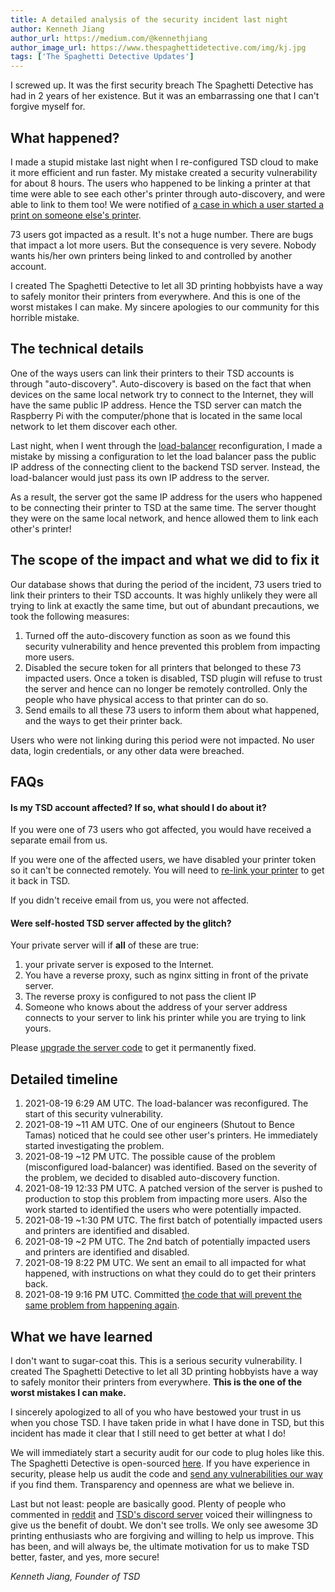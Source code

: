 ```yaml
---
title: A detailed analysis of the security incident last night
author: Kenneth Jiang
author_url: https://medium.com/@kennethjiang
author_image_url: https://www.thespaghettidetective.com/img/kj.jpg
tags: ['The Spaghetti Detective Updates']
---
```


I screwed up. It was the first security breach The Spaghetti Detective has had in 2 years of her existence. But it was an embarrassing one that I can't forgive myself for.

## What happened?

I made a stupid mistake last night when I re-configured TSD cloud to make it more efficient and run faster. My mistake created a security vulnerability for about 8 hours. The users who happened to be linking a printer at that time were able to see each other's printer through auto-discovery, and were able to link to them too! We were notified of [a case in which a user started a print on someone else's printer](https://www.reddit.com/r/3Dprinting/comments/p7jdhi/wake_up_this_morning_and_see_this_on_my_3d/).

73 users got impacted as a result. It's not a huge number. There are bugs that impact a lot more users. But the consequence is very severe. Nobody wants his/her own printers being linked to and controlled by another account. 

I created The Spaghetti Detective to let all 3D printing hobbyists have a way to safely monitor their printers from everywhere. And this is one of the worst mistakes I can make. My sincere apologies to our community for this horrible mistake.

<!-- truncate -->

## The technical details

One of the ways users can link their printers to their TSD accounts is through "auto-discovery". Auto-discovery is based on the fact that when devices on the same local network try to connect to the Internet, they will have the same public IP address. Hence the TSD server can match the Raspberry Pi with the computer/phone that is located in the same local network to let them discover each other.

Last night, when I went through the [load-balancer](https://www.nginx.com/resources/glossary/load-balancing/) reconfiguration, I made a mistake by missing a configuration to let the load balancer pass the public IP address of the connecting client to the backend TSD server. Instead, the load-balancer would just pass its own IP address to the server.

As a result, the server got the same IP address for the users who happened to be connecting their printer to TSD at the same time. The server thought they were on the same local network, and hence allowed them to link each other's printer!

## The scope of the impact and what we did to fix it

Our database shows that during the period of the incident, 73 users tried to link their printers to their TSD accounts. It was highly unlikely they were all trying to link at exactly the same time, but out of abundant precautions, we took the following measures:

1. Turned off the auto-discovery function as soon as we found this security vulnerability and hence prevented this problem from impacting more users.
1. Disabled the secure token for all printers that belonged to these 73 impacted users. Once a token is disabled, TSD plugin will refuse to trust the server and hence can no longer be remotely controlled. Only the people who have physical access to that printer can do so.
1. Send emails to all these 73 users to inform them about what happened, and the ways to get their printer back. 

Users who were not linking during this period were not impacted. No user data, login credentials, or any other data were breached.

## FAQs

#### Is my TSD account affected? If so, what should I do about it?

If you were one of 73 users who got affected, you would have received a separate email from us.

If you were one of the affected users, we have disabled your printer token so it can't be connected remotely. You will need to [re-link your printer](https://www.thespaghettidetective.com/docs/relink-octoprint/) to get it back in TSD.

If you didn't receive email from us, you were not affected.

#### Were self-hosted TSD server affected by the glitch?

Your private server will if **all** of these are true:

1. your private server is exposed to the Internet.
1. You have a reverse proxy, such as nginx sitting in front of the private server.
1. The reverse proxy is configured to not pass the client IP
1. Someone who knows about the address of your server address connects to your server to link his printer while you are trying to link yours.

Please [upgrade the server code](https://github.com/TheSpaghettiDetective/TheSpaghettiDetective#upgrade-server) to get it permanently fixed.

## Detailed timeline

1. 2021-08-19 6:29 AM UTC. The load-balancer was reconfigured. The start of this security vulnerability. 
1. 2021-08-19 ~11 AM UTC. One of our engineers (Shutout to Bence Tamas) noticed that he could see other user's printers. He immediately started investigating the problem.
1. 2021-08-19 ~12 PM UTC. The possible cause of the problem (misconfigured load-balancer) was identified. Based on the severity of the problem, we decided to disabled auto-discovery function.
1. 2021-08-19 12:33 PM UTC. A patched version of the server is pushed to production to stop this problem from impacting more users. Also the work started to identified the users who were potentially impacted.
1. 2021-08-19 ~1:30 PM UTC. The first batch of potentially impacted users and printers are identified and disabled.
1. 2021-08-19 ~2 PM UTC. The 2nd batch of potentially impacted users and printers are identified and disabled.
1. 2021-08-19 8:22 PM UTC. We sent an email to all impacted for what happened, with instructions on what they could do to get their printers back.
1. 2021-08-19 9:16 PM UTC. Committed [the code that will prevent the same problem from happening again](https://github.com/TheSpaghettiDetective/TheSpaghettiDetective/commit/05898763584743df3a37d1d99eb43c182d3e695f).


## What we have learned

I don't want to sugar-coat this. This is a serious security vulnerability. I created The Spaghetti Detective to let all 3D printing hobbyists have a way to safely monitor their printers from everywhere. **This is the one of the worst mistakes I can make.**

I sincerely apologized to all of you who have bestowed your trust in us when you chose TSD. I have taken pride in what I have done in TSD, but this incident has made it clear that I still need to get better at what I do!

We will immediately start a security audit for our code to plug holes like this. The Spaghetti Detective is open-sourced [here](https://github.com/TheSpaghettiDetective/TheSpaghettiDetective). If you have experience in security, please help us audit the code and [send any vulnerabilities our way](mailto:support@thespaghettidetective.com) if you find them. Transparency and openness are what we believe in.

Last but not least: people are basically good. Plenty of people who commented in [reddit](https://www.reddit.com/r/3Dprinting/comments/p7jdhi/wake_up_this_morning_and_see_this_on_my_3d/) and [TSD's discord server](https://discord.gg/hsMwGpD) voiced their willingness to give us the benefit of doubt. We don't see trolls. We only see awesome 3D printing enthusiasts who are forgiving and willing to help us improve. This has been, and will always be, the ultimate motivation for us to make TSD better, faster, and yes, more secure!

*Kenneth Jiang, Founder of TSD*